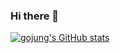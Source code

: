 ### Hi there 👋

[![gojung's GitHub stats](https://github-readme-stats.vercel.app/api?username=gojung)](https://github.com/anuraghazra/github-readme-stats)
